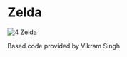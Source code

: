 # Zelda

![4 Zelda](https://github.com/user-attachments/assets/81d4880f-4f44-4850-aeaf-1b9700e7939b)

Based code provided by Vikram Singh
